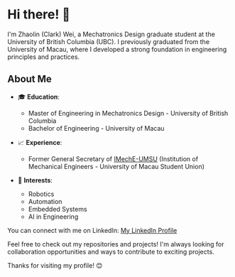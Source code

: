 # Hi there! 👋

I'm Zhaolin (Clark) Wei, a Mechatronics Design graduate student at the University of British Columbia (UBC). I previously graduated from the University of Macau, where I developed a strong foundation in engineering principles and practices.

## About Me

- 🎓 **Education**: 
  - Master of Engineering in Mechatronics Design - University of British Columbia
  - Bachelor of Engineering - University of Macau
  
- 📈 **Experience**:
  - Former General Secretary of [IMechE-UMSU](https://www.instagram.com/imeche_umsu?igsh=Z3VhYTF4aW4xYmM2) (Institution of Mechanical Engineers - University of Macau Student Union)
  
- 💼 **Interests**:
  - Robotics
  - Automation
  - Embedded Systems
  - AI in Engineering

You can connect with me on LinkedIn: [My LinkedIn Profile](https://www.linkedin.com/in/zhaolin-wei-82272b2b8/)

Feel free to check out my repositories and projects! I'm always looking for collaboration opportunities and ways to contribute to exciting projects.

Thanks for visiting my profile! 😊
